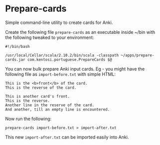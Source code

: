 # Prepare-cards

Simple command-line utility to create cards for Anki.

Create the following file `prepare-cards` as an executable inside ~/bin with the following tweaked to your environment:
```
#!/bin/bash

/usr/local/Cellar/scala/2.10.2/bin/scala -classpath ~/apps/prepare-cards.jar com.kentosi.portuguese.PrepareCards $@
```

You can now bulk prepare Anki input cards. Eg - you might have the following file as `import-before.txt` with simple HTML:

```
This is the <b>front</b> of the card.
This is the reverse of the card.

This is another card's front.
This is the reverse.
Another line in the reserve of the card.
And another, till an empty line is encountered.
```

Now run the following:

```
prepare-cards import-before.txt > import-after.txt
```

This new `import-after.txt` can be imported easily into Anki.

